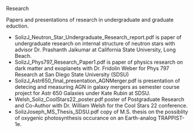Research

Papers and presentations of research in undergraduate and graduate eduction.
  - SolizJ_Neutron_Star_Undergraduate_Research_report.pdf is paper of undergraduate research on internal structure of neutron stars with advisor Dr. Prashanth Jaikumar at California State University, Long Beach.
  - SolizJ_Phys797_Research_Paper1.pdf is paper of physics research on dark matter and exoplanets with Dr. Fridolin Weber for Phys 797 Research at San Diego State University (SDSU)
  - SolizJ_Astr650_final_presentation_AGNMerger.pdf is presentation of detecing and measuring AGN in galaxy mergers as semester course project for Astr 650 Galaxies under Kate Rubin at SDSU.
  - Welsh_Soliz_CoolStars22_poster.pdf poster of Postgraduate Research and Co-Author with Dr. William Welsh for the Cool Stars 22 conference.
  - SolizJoseph_MS_Thesis_SDSU.pdf copy of M.S. thesis on the possiblity of oxygenic photosynthesis occurance on an Earth-analog TRAPPIST-1e.
